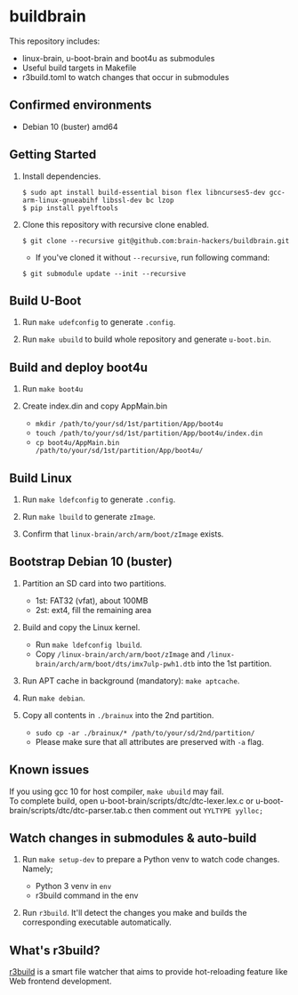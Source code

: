 buildbrain
==========

This repository includes:

 - linux-brain, u-boot-brain and boot4u as submodules
 - Useful build targets in Makefile
 - r3build.toml to watch changes that occur in submodules


Confirmed environments
----------------------

- Debian 10 (buster) amd64


Getting Started
---------------

1. Install dependencies.

    ```
    $ sudo apt install build-essential bison flex libncurses5-dev gcc-arm-linux-gnueabihf libssl-dev bc lzop
    $ pip install pyelftools
    ```

1. Clone this repository with recursive clone enabled.

    ```
    $ git clone --recursive git@github.com:brain-hackers/buildbrain.git
    ```

    - If you've cloned it without `--recursive`, run following command:

    ```
    $ git submodule update --init --recursive
    ```


Build U-Boot
-----------------------

1. Run `make udefconfig` to generate `.config`.

2. Run `make ubuild` to build whole repository and generate `u-boot.bin`.


Build and deploy boot4u
-----------------------

1. Run `make boot4u`

1. Create index.din and copy AppMain.bin
    - `mkdir /path/to/your/sd/1st/partition/App/boot4u`
    - `touch /path/to/your/sd/1st/partition/App/boot4u/index.din`
    - `cp boot4u/AppMain.bin  /path/to/your/sd/1st/partition/App/boot4u/`


Build Linux
-----------

1. Run `make ldefconfig` to generate `.config`.

1. Run `make lbuild` to generate `zImage`.

1. Confirm that `linux-brain/arch/arm/boot/zImage` exists.


Bootstrap Debian 10 (buster)
----------------------------

1. Partition an SD card into two partitions.

    - 1st: FAT32 (vfat), about 100MB
    - 2st: ext4, fill the remaining area

1. Build and copy the Linux kernel.

    - Run `make ldefconfig lbuild`.
    - Copy `/linux-brain/arch/arm/boot/zImage` and `/linux-brain/arch/arm/boot/dts/imx7ulp-pwh1.dtb` into the 1st partition.

1. Run APT cache in background (mandatory): `make aptcache`.

1. Run `make debian`.

1. Copy all contents in `./brainux` into the 2nd partition.

    - `sudo cp -ar ./brainux/* /path/to/your/sd/2nd/partition/`
    - Please make sure that all attributes are preserved with `-a` flag.


Known issues
----------------------------------------
If you using gcc 10 for host compiler, `make ubuild` may fail.  
To complete build, open u-boot-brain/scripts/dtc/dtc-lexer.lex.c or u-boot-brain/scripts/dtc/dtc-parser.tab.c then comment out `YYLTYPE yylloc;`

Watch changes in submodules & auto-build
----------------------------------------

1. Run `make setup-dev` to prepare a Python venv to watch code changes. Namely;

    - Python 3 venv in `env`
    - r3build command in the env

1. Run `r3build`. It'll detect the changes you make and builds the corresponding executable automatically.


What's r3build?
---------------

[r3build](https://github.com/puhitaku/r3build) is a smart file watcher that aims to provide hot-reloading feature like Web frontend development.

